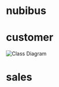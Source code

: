# nubibus

# customer
![Class Diagram](http://www.plantuml.com/plantuml/proxy?src=https://raw.githubusercontent.com/nubes-dk/nubibus/main/customer.puml?token=ACF5TLVMPBJP4PUAREBXO63BSEY7O)

# sales 


